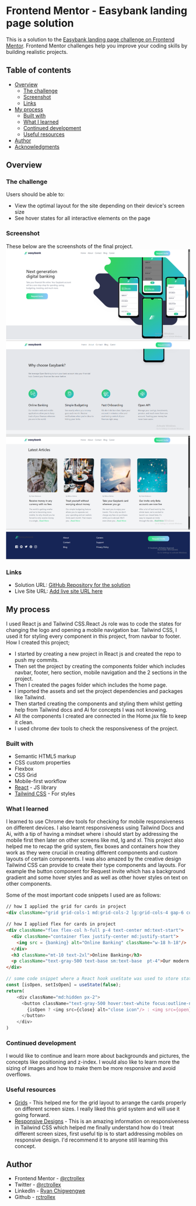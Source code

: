 # Frontend Mentor - Easybank landing page solution

This is a solution to the [Easybank landing page challenge on Frontend Mentor](https://www.frontendmentor.io/challenges/easybank-landing-page-WaUhkoDN). Frontend Mentor challenges help you improve your coding skills by building realistic projects.

## Table of contents

- [Overview](#overview)
    - [The challenge](#the-challenge)
    - [Screenshot](#screenshot)
    - [Links](#links)
- [My process](#my-process)
    - [Built with](#built-with)
    - [What I learned](#what-i-learned)
    - [Continued development](#continued-development)
    - [Useful resources](#useful-resources)
- [Author](#author)
- [Acknowledgments](#acknowledgments)

## Overview

### The challenge

Users should be able to:

- View the optimal layout for the site depending on their device's screen size
- See hover states for all interactive elements on the page

### Screenshot
These below are the screenshots of the final project.
![](screenshots/img.png)
![](screenshots/img_1.png)
![](screenshots/img_2.png)
![](screenshots/img_3.png)


### Links

- Solution URL: [GitHub Repository for the solution](https://github.com/rctrollex/easybank_landing_page)
- Live Site URL: [Add live site URL here](https://your-live-site-url.com)

## My process
I used React js and Tailwind CSS.React Js role was to code the states for changing the logo and opening a mobile navigation bar. Tailwind CSS, I used it for styling every component in this project, from navbar to footer.
How I created this project;
- I started by creating a new project in React js and created the repo to push my commits.
- Then set the project by creating the components folder which includes navbar, footer, hero section, mobile navigation and the 2 sections in the project.
- Then I created the pages folder which includes the home page.
- I imported the assets and set the project dependencies and packages like Tailwind.
- Then started creating the components and styling them whilst getting help from Tailwind docs and Ai for concepts I was not knowing.
- All the components I created are connected in the Home.jsx file to keep it clean.
- I used chrome dev tools to check the responsiveness of the project.
### Built with

- Semantic HTML5 markup
- CSS custom properties
- Flexbox
- CSS Grid
- Mobile-first workflow
- [React](https://reactjs.org/) - JS library
- [Tailwind CSS](https://tailwindcss.com/) - For styles

### What I learned

I learned to use Chrome dev tools for checking for mobile responsiveness on different devices. I also learnt responsiveness using Tailwind Docs and Ai, with a tip of having a mindset where i should start by addressing the mobile first then later on other screens like md, lg and xl.
This project also helped me to recap the grid system, flex boxes and containers how they work as they were crucial in creating different components and custom layouts of certain components.
I was also amazed by the creative design Tailwind CSS can provide to create their type components and layouts. For example the button component for Request invite which has a background gradient and some hover styles and as well as other hover styles on text on other components.


Some of the most important code snippets I used are as follows:

```html
// how I applied the grid for cards in project
<div className="grid grid-cols-1 md:grid-cols-2 lg:grid-cols-4 gap-6 container mx-auto px-4 pt-16">
```

```html
// how I applied flex for cards in project
<div className="flex flex-col h-full p-4 text-center md:text-start">
  <div className="container flex justify-center md:justify-start">
    <img src = {banking} alt="Online Banking" className="w-18 h-18"/>
  </div>
  <h3 className="mt-10 text-2xl">Online Banking</h3>
  <p className="text-gray-500 text-base sm:text-base  pt-4">Our modern web and mobile applications allow you to keep track of your finances wherever you are in the world.</p>
</div>
```

```js
// some code snippet where a React hook useState was used to store state whether the mobile nav bar is open or closed.
const [isOpen, setIsOpen] = useState(false);
return(
    <div className="md:hidden px-2">
      <button className="text-gray-500 hover:text-white focus:outline-none" onClick={()=>setIsOpen(!isOpen)}>
        {isOpen ? <img src={close} alt="close icon"/> : <img src={open} alt="open icon"/>}
      </button>
    </div>
)
```

### Continued development

I would like to continue and learn more about backgrounds and pictures, the concepts like positioning and z-index. I would also like to learn more the sizing of images and how to make them be more responsive and avoid overflows.

### Useful resources

- [Grids](https://tailwindcss.com/docs/grid-template-columns) - This helped me for the grid layout to arrange the cards properly on different screen sizes. I really liked this grid system and will use it going forward.
- [Responsive Designs](https://tailwindcss.com/docs/responsive-design) - This is an amazing information on responsiveness in Tailwind CSS which helped me finally understand how do I treat different screen sizes, first useful tip is to start addressing mobiles on responsive design. I'd recommend it to anyone still learning this concept.

## Author

- Frontend Mentor - [@rctrollex](https://www.frontendmentor.io/profile/rctrollex)
- Twitter - [@rctrollex](https://www.x.com/rctrollex)
- LinkedIn - [Ryan Chigwengwe](https://www.linkedin.com/in/ryan-chigwengwe-3b594130a/)
- Github - [rctrollex](https://github.com/rctrollex)

